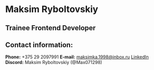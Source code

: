 # Maksim Ryboltovskiy

## Trainee Frontend Developer

## Contact information:

**Phone:** +375 29 2097991
**E-mail:** maksimka.1998@inbox.ru
[LinkedIn](https://www.linkedin.com/in/maksim-ryboltovskiy-08130b196/)
**Discord:** Maksim Ryboltovskiy (@Max071298)
